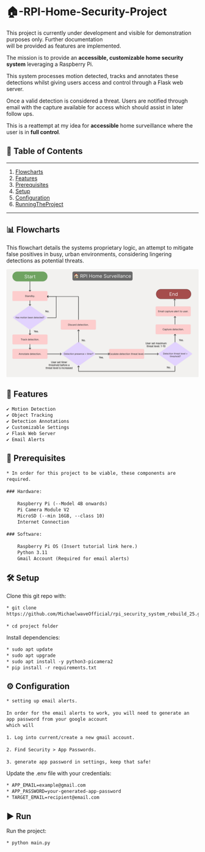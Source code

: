 
# 🏠-RPI-Home-Security-Project

This project is currently under development and visible for demonstration purposes only. Further documentation  
will be provided as features are implemented.  

The mission is to provide an **accessible, customizable home security system** leveraging a Raspberry Pi.

This system processes motion detected, tracks and annotates these detections whilst giving users access and control through a Flask web server.

Once a valid detection is considered a threat. Users are notified through email with the capture available for access which should assist in later follow ups.

This is a reattempt at my idea for **accessible** home surveillance where the user is in **full control**.

## 📖 Table of Contents

---
1. [Flowcharts](#-flowcharts)
2. [Features](#-features)
3. [Prerequisites](#-prerequisites)
4. [Setup](#-setup)
5. [Configuration](#️-configuration)
6. [RunningTheProject](#️-run)
---

## 📊 Flowcharts

This flowchart details the systems proprietary logic, an attempt to mitigate false positives in busy, urban environments, considering lingering detections as potential threats.

![Flowcharts](./docs/picam_surveillance.jpg)

## 🚀 Features

    ✔️ Motion Detection
    ✔️ Object Tracking
    ✔️ Detection Annotations
    ✔️ Customizable Settings
    ✔️ Flask Web Server
    ✔️ Email Alerts

## 🔧 Prerequisites

    * In order for this project to be viable, these components are required. 

    ### Hardware:

        Raspberry Pi (--Model 4B onwards)
        Pi Camera Module V2
        MicroSD (--min 16GB, --class 10)
        Internet Connection

    ### Software:

        Raspberry Pi OS (Insert tutorial link here.)
        Python 3.11
        Gmail Account (Required for email alerts)

## 🛠 Setup

Clone this git repo with:

    * git clone https://github.com/MichaelwaveOfficial/rpi_security_system_rebuild_25.git

    * cd project folder

Install dependencies:

    * sudo apt update
    * sudo apt upgrade
    * sudo apt install -y python3-picamera2
    * pip install -r requirements.txt 

## ⚙️ Configuration

    * setting up email alerts.

    In order for the email alerts to work, you will need to generate an app password from your google account
    which will 

    1. Log into current/create a new gmail account.

    2. Find Security > App Passwords.

    3. generate app password in settings, keep that safe!

Update the .env file with your credentials:

    * APP_EMAIL=example@gmail.com
    * APP_PASSWORD=your-generated-app-password
    * TARGET_EMAIL=recipient@email.com

## ▶️ Run

Run the project:

    * python main.py
